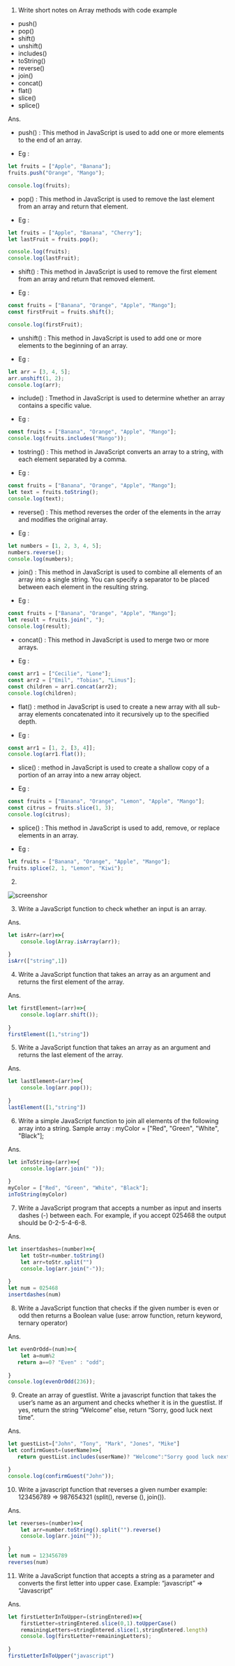 1. Write short notes on Array methods with code example
- push()
- pop()
- shift()
- unshift()
- includes()
- toString()
- reverse()
- join()
- concat()
- flat()
- slice()
- splice()

Ans.
* push() : This method in JavaScript is used to add one or more elements to the end of an array.

- Eg :
```js
let fruits = ["Apple", "Banana"];
fruits.push("Orange", "Mango");

console.log(fruits);
```
* pop() : This method in JavaScript is used to remove the last element from an array and return that element.

- Eg :
```js
let fruits = ["Apple", "Banana", "Cherry"];
let lastFruit = fruits.pop();

console.log(fruits);
console.log(lastFruit);
```
* shift() : This method in JavaScript is used to remove the first element from an array and return that removed element.

- Eg :
```js
const fruits = ["Banana", "Orange", "Apple", "Mango"];
const firstFruit = fruits.shift();

console.log(firstFruit);
```
* unshift() : This method in JavaScript is used to add one or more elements to the beginning of an array.

- Eg :
```js
let arr = [3, 4, 5];
arr.unshift(1, 2);
console.log(arr);
```
* include() :  Tmethod in JavaScript is used to determine whether an array contains a specific value.

- Eg :
```js
const fruits = ["Banana", "Orange", "Apple", "Mango"];
console.log(fruits.includes("Mango"));
```
* tostring() :  This method in JavaScript converts an array to a string, with each element separated by a comma.

- Eg :
```js 
const fruits = ["Banana", "Orange", "Apple", "Mango"];
let text = fruits.toString();
console.log(text);
```
* reverse() :  This method reverses the order of the elements in the array and modifies the original array.

- Eg :
```js
let numbers = [1, 2, 3, 4, 5];
numbers.reverse();
console.log(numbers);
```
* join() : This method in JavaScript is used to combine all elements of an array into a single string. You can specify a separator to be placed between each element in the resulting string.

- Eg :
```js
const fruits = ["Banana", "Orange", "Apple", "Mango"];
let result = fruits.join(", ");
console.log(result);
```
* concat() : This method in JavaScript is used to merge two or more arrays.

- Eg :
```js
const arr1 = ["Cecilie", "Lone"];
const arr2 = ["Emil", "Tobias", "Linus"];
const children = arr1.concat(arr2);
console.log(children);
```
* flat() : method in JavaScript is used to create a new array with all sub-array elements concatenated into it recursively up to the specified depth.

- Eg :
```js
const arr1 = [1, 2, [3, 4]];
console.log(arr1.flat());
```
* slice() : method in JavaScript is used to create a shallow copy of a portion of an array into a new array object.

- Eg : 
```js
const fruits = ["Banana", "Orange", "Lemon", "Apple", "Mango"];
const citrus = fruits.slice(1, 3);
console.log(citrus);
```
* splice() : This method in JavaScript is used to add, remove, or replace elements in an array.

- Eg :
```js
let fruits = ["Banana", "Orange", "Apple", "Mango"];
fruits.splice(2, 1, "Lemon", "Kiwi");
```

2. 
![screenshor](./SS-JS-06.png)

3. Write a JavaScript function to check whether an input is an array.

Ans.  
```js
let isArr=(arr)=>{
    console.log(Array.isArray(arr));
    
}
isArr(["string",1])
```
4. Write a JavaScript function that takes an array as an argument and returns the first element of the array.

Ans.
```js
let firstElement=(arr)=>{
    console.log(arr.shift());
    
}
firstElement([1,"string"])
```
5. Write a JavaScript function that takes an array as an argument and returns the last element of the array.

Ans.
```js
let lastElement=(arr)=>{
    console.log(arr.pop());
    
}
lastElement([1,"string"])
```
6. Write a simple JavaScript function to join all elements of the following array into a string.
Sample array : myColor = ["Red", "Green", "White", "Black"];

Ans.
```js
let inToString=(arr)=>{
    console.log(arr.join(" "));
    
}
myColor = ["Red", "Green", "White", "Black"];
inToString(myColor)
```
7. Write a JavaScript program that accepts a number as input and inserts dashes (-) between each. For example, if you accept 025468 the output should be 0-2-5-4-6-8.

Ans.
```js
let insertdashes=(number)=>{
    let toStr=number.toString()
    let arr=toStr.split("")
    console.log(arr.join("-"));
    
}
let num = 025468
insertdashes(num)
```
8. Write a JavaScript function that checks if the given number is even or odd then returns a Boolean value (use: arrow function, return keyword, ternary operator)

Ans.
```js
let evenOrOdd=(num)=>{
    let a=num%2
   return a==0? "Even" : "odd";
    
}
console.log(evenOrOdd(236));
```
9. Create an array of guestlist. Write a javascript function that takes the user’s name as an argument and checks whether it is in the guestlist. If yes, return the string “Welcome” else, return “Sorry, good luck next time”.

Ans.
```js
let guestList=["John", "Tony", "Mark", "Jones", "Mike"]
let confirmGuest=(userName)=>{
   return guestList.includes(userName)? "Welcome":"Sorry good luck next time";

}
console.log(confirmGuest("John"));
```
10. Write a javascript function that reverses a given number example: 123456789 => 987654321 (split(), reverse (), join()).

Ans.
```js
let reverses=(number)=>{
    let arr=number.toString().split("").reverse()
    console.log(arr.join(""));
    
}
let num = 123456789
reverses(num)
```
11. Write a JavaScript function that accepts a string as a parameter and converts the first letter into upper case.
Example: “javascript” => “Javascript”

Ans.
```js
let firstLetterInToUpper=(stringEntered)=>{
    firstLetter=stringEntered.slice(0,1).toUpperCase()
    remainingLetters=stringEntered.slice(1,stringEntered.length)
    console.log(firstLetter+remainingLetters);
    
}
firstLetterInToUpper("javascript")
```









